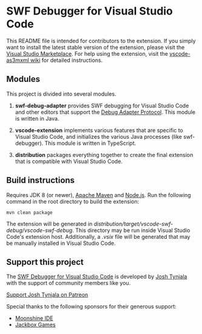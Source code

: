 # SWF Debugger for Visual Studio Code

This README file is intended for contributors to the extension. If you simply want to install the latest stable version of the extension, please visit the [Visual Studio Marketplace](https://marketplace.visualstudio.com/items?itemName=bowlerhatllc.vscode-swf-debug). For help using the extension, visit the [vscode-as3mxml wiki](https://github.com/BowlerHatLLC/vscode-as3mxml/wiki) for detailed instructions.

## Modules

This project is divided into several modules.

1. **swf-debug-adapter** provides SWF debugging for Visual Studio Code and other editors that support the [Debug Adapter Protocol](https://microsoft.github.io/debug-adapter-protocol/). This module is written in Java.

1. **vscode-extension** implements various features that are specific to Visual Studio Code, and initializes the various Java processes (like swf-debugger). This module is written in TypeScript.

1. **distribution** packages everything together to create the final extension that is compatible with Visual Studio Code.

## Build instructions

Requires JDK 8 (or newer), [Apache Maven](https://maven.apache.org/) and [Node.js](https://nodejs.org/). Run the following command in the root directory to build the extension:

```
mvn clean package
```

The extension will be generated in _distribution/target/vscode-swf-debug/vscode-swf-debug_. This directory may be run inside Visual Studio Code's extension host. Additionally, a _.vsix_ file will be generated that may be manually installed in Visual Studio Code.

## Support this project

The [SWF Debugger for Visual Studio Code](https://marketplace.visualstudio.com/items?itemName=bowlerhatllc.vscode-swf-debug) is developed by [Josh Tynjala](http://patreon.com/josht) with the support of community members like you.

[Support Josh Tynjala on Patreon](http://patreon.com/josht)

Special thanks to the following sponsors for their generous support:

- [Moonshine IDE](https://moonshine-ide.com/)
- [Jackbox Games](https://jackboxgames.com)
